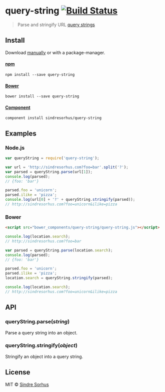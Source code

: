 # query-string [![Build Status](https://secure.travis-ci.org/sindresorhus/query-string.png?branch=master)](http://travis-ci.org/sindresorhus/query-string)

> Parse and stringify URL [query strings](http://en.wikipedia.org/wiki/Query_string)


## Install

Download [manually](https://github.com/sindresorhus/query-string/releases) or with a package-manager.

#### [npm](https://npmjs.org/package/query-string)

```
npm install --save query-string
```

#### [Bower](http://bower.io)

```
bower install --save query-string
```

#### [Component](https://github.com/component/component)

```
component install sindresorhus/query-string
```


## Examples

### Node.js

```js
var queryString = require('query-string');

var url = 'http://sindresorhus.com?foo=bar'.split('?');
var parsed = queryString.parse(url[1]);
console.log(parsed);
// {foo: 'bar'}

parsed.foo = 'unicorn';
parsed.ilike = 'pizza';
console.log(url[0] + '?' + queryString.stringify(parsed));
// http://sindresorhus.com?foo=unicorn&ilike=pizza
```

### Bower

```html
<script src="bower_components/query-string/query-string.js"></script>
```

```js
console.log(location.search);
// http://sindresorhus.com?foo=bar

var parsed = queryString.parse(location.search);
console.log(parsed);
// {foo: 'bar'}

parsed.foo = 'unicorn';
parsed.ilike = 'pizza';
location.search = queryString.stringify(parsed);

console.log(location.search);
// http://sindresorhus.com?foo=unicorn&ilike=pizza
```


## API

### queryString.parse(*string*)

Parse a query string into an object.

### queryString.stringify(*object*)

Stringify an object into a query string.


## License

MIT © [Sindre Sorhus](http://sindresorhus.com)
